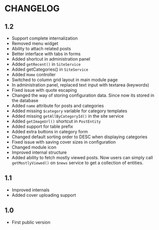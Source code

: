 CHANGELOG
=========

1.2
---

 * Support complete internalization
 * Removed menu widget
 * Ability to attach related posts
 * Better interface with tabs in forms
 * Added shortcut in administration panel
 * Added `getRecent()` in `SiteService`
 * Added getCategories() in `SiteService`
 * Added `Home` controller
 * Switched to column grid layout in main module page
 * In administration panel, replaced text input with textarea (keywords)
 * Fixed issue with quote escaping
 * Changed the way of storing configuration data. Since now its stored in the database
 * Added `name` attribute for posts and categories
 * Added missing `$category` variable for category templates
 * Added missing `getAllByCategoryId()` in the site service
 * Added `getImageUrl()` shortcut in `PostEntity`
 * Added support for table prefix
 * Added extra buttons in category form
 * Changed default sorting order to DESC when displaying categories
 * Fixed issue with saving cover sizes in configuration
 * Changed module icon
 * Improved internal structure
 * Added ability to fetch mostly viewed posts. Now users can simply call `getMostlyViewed()` on `$news` service to get a collection of entities.

1.1
---

 * Improved internals
 * Added cover uploading support

1.0
---

 * First public version
